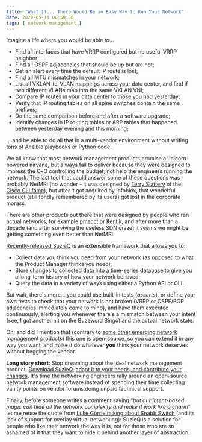 ```yaml
---
title: "What If... There Would Be an Easy Way to Run Your Network"
date: 2020-05-11 06:50:00
tags: [ network management ]
---
```

Imagine a life where you would be able to...

* Find all interfaces that have VRRP configured but no useful VRRP neighbor;
* Find all OSPF adjacencies that should be up but are not;
* Get an alert every time the default IP route is lost;
* Find all MTU mismatches in your network;
* List all VXLAN-to-VLAN mappings across your data center, and find if two different VLANs map into the same VXLAN VNI;
* Compare IP routes in your data center to those you had yesterday;
* Verify that IP routing tables on all spine switches contain the same prefixes;
* Do the same comparison before and after a software upgrade;
* Identify changes in IP routing tables or ARP tables that happened between yesterday evening and this morning;

... and be able to do all that in a multi-vendor environment without writing tons of Ansible playbooks or Python code.
<!--more-->
We all know that most network management products promise a unicorn-powered nirvana, but always fail to deliver because they were designed to impress the CxO controlling the budget, not help the engineers running the network. The last tool that could answer some of these questions was probably NetMRI (no wonder - it was designed by [Terry Slattery](https://www.ipspace.net/Author:Terry_Slattery) of the [Cisco CLI fame](https://blog.ipspace.net/2019/04/must-watch-history-of-cisco-ios-cli.html)), but after it got acquired by Infoblox, that wonderful product (still fondly remembered by its users) got lost in the corporate morass.

There are other products out there that were designed by people who ran actual networks, for example [pmacct](https://blog.ipspace.net/2014/08/pmacct-traffic-analysis-tool-with.html) or [Kentik](https://techfieldday.com/appearance/kentik-presents-at-presents-at-networking-field-day-16/), and after more than a decade (and after surviving the useless SDN craze) it seems we might be getting something even better than NetMRI.

[Recently-released SuzieQ](https://github.com/netenglabs/suzieq) is an extensible framework that allows you to:

* Collect data you think you need from your network (as opposed to what the Product Manager thinks you need);
* Store changes to collected data into a time-series database to give you a long-term history of how your network behaved;
* Query the data in a variety of ways using either a Python API or CLI.

But wait, there's more... you could use built-in tests (*asserts*), or define your own tests to check that your network is not broken (VRRP or OSPF/BGP adjacencies immediately come to mind), and have them executed continuously, alerting you whenever there's a mismatch between your intent (see, I got another hit on the Buzzword Bingo) and the actual network state.

Oh, and did I mention that (contrary to [some other emerging network management products](https://blog.ipspace.net/2019/11/ip-fabric-with-gian-paolo-boarina-on.html)) this one is open-source, so you can extend it in any way you want, and make it do whatever **you** think your network deserves without begging the vendor.

**Long story short**: Stop dreaming about the ideal network management product. [Download SuzieQ](https://github.com/netenglabs/suzieq), [adapt it to your needs, and contribute your changes](https://forwardingplane.net/2018/02/19/strategy-series-build-vs-buy-sorta/). It's time the networking engineers rally around an open-source network management software instead of spending their time collecting vanity points on vendor forums doing unpaid technical support.

Finally, before someone writes a comment saying "_but our intent-based magic can hide all the network complexity and make it work like a charm_" let me reuse the quote from [Luke Gorrie talking about Snabb Switch](https://blog.ipspace.net/2014/06/snabb-switch-and-nfv-on-openstack-in.html) (and its lack of support for overlay virtual networking): SuzieQ is a solution for people who like their network the way it is, not for those who are so ashamed of it that they want to hide it behind another layer of abstraction.